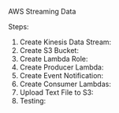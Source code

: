 AWS Streaming Data 

Steps:

1. Create Kinesis Data Stream:
2. Create S3 Bucket:
3. Create Lambda Role:
4. Create Producer Lambda:
5. Create Event Notification:
6. Create Consumer Lambdas:
7. Upload Text File to S3:
8. Testing:
